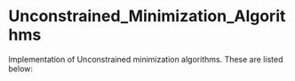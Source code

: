 # Unconstrained_Minimization_Algorithms
Implementation of Unconstrained minimization algorithms. These are listed below:
